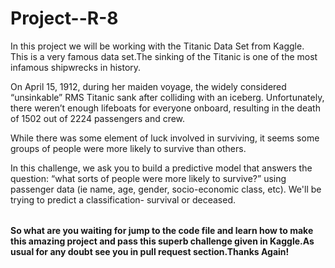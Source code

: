 # Project--R-8

<table>
In this project we will be working with the Titanic Data Set from Kaggle. <br/>
This is a very famous data set.The sinking of the Titanic is one of the most infamous shipwrecks in history.<br/>

On April 15, 1912, during her maiden voyage, the widely considered “unsinkable” RMS Titanic sank after colliding with an iceberg. Unfortunately, there weren’t enough lifeboats for everyone onboard, resulting in the death of 1502 out of 2224 passengers and crew.<br/>

While there was some element of luck involved in surviving, it seems some groups of people were more likely to survive than others.<br/>

In this challenge, we ask you to build a predictive model that answers the question: “what sorts of people were more likely to survive?” using passenger data (ie name, age, gender, socio-economic class, etc).
We'll be trying to predict a classification- survival or deceased.<br/>
  
</table>

**So what are you waiting for jump to the code file and learn how to make this amazing project and pass this superb challenge given in Kaggle.As usual for any doubt see you in pull
request section.Thanks Again!**

